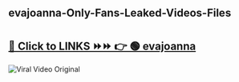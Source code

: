 
 ## evajoanna-Only-Fans-Leaked-Videos-Files

# <h2><a href="https://mediaupload.pro?evajoanna">🔗 Click to LINKS ⏩⏩ 👉 🟢 evajoanna </a></h2>

<a href="https://mediaupload.pro?evajoanna" rel="nofollow" data-target="animated-image.originalLink"><img src="https://i.ibb.co.com/xMMVF88/686577567.gif" alt="Viral Video Original" style="max-width: 100%; display: inline-block;" data-target="animated-image.originalImage"></a>